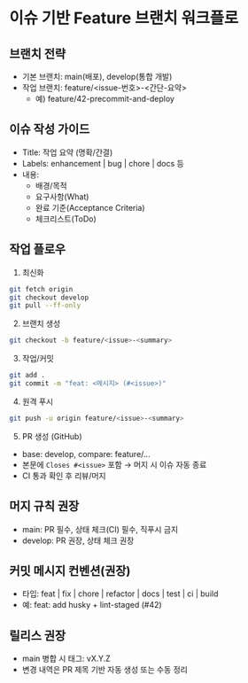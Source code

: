 # 이슈 기반 Feature 브랜치 워크플로

## 브랜치 전략

- 기본 브랜치: main(배포), develop(통합 개발)
- 작업 브랜치: feature/<issue-번호>-<간단-요약>
  - 예) feature/42-precommit-and-deploy

## 이슈 작성 가이드

- Title: 작업 요약 (명확/간결)
- Labels: enhancement | bug | chore | docs 등
- 내용:
  - 배경/목적
  - 요구사항(What)
  - 완료 기준(Acceptance Criteria)
  - 체크리스트(ToDo)

## 작업 플로우

1. 최신화

```bash
git fetch origin
git checkout develop
git pull --ff-only
```

2. 브랜치 생성

```bash
git checkout -b feature/<issue>-<summary>
```

3. 작업/커밋

```bash
git add .
git commit -m "feat: <메시지> (#<issue>)"
```

4. 원격 푸시

```bash
git push -u origin feature/<issue>-<summary>
```

5. PR 생성 (GitHub)

- base: develop, compare: feature/...
- 본문에 `Closes #<issue>` 포함 → 머지 시 이슈 자동 종료
- CI 통과 확인 후 리뷰/머지

## 머지 규칙 권장

- main: PR 필수, 상태 체크(CI) 필수, 직푸시 금지
- develop: PR 권장, 상태 체크 권장

## 커밋 메시지 컨벤션(권장)

- 타입: feat | fix | chore | refactor | docs | test | ci | build
- 예: feat: add husky + lint-staged (#42)

## 릴리스 권장

- main 병합 시 태그: vX.Y.Z
- 변경 내역은 PR 제목 기반 자동 생성 또는 수동 정리

